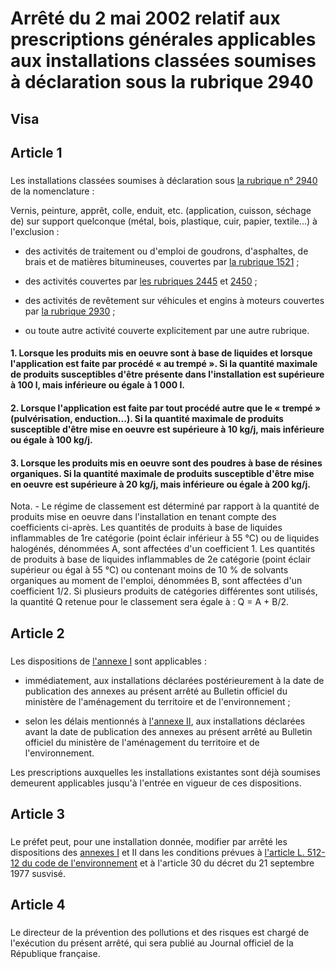 # Arrêté du 2 mai 2002 relatif aux prescriptions générales applicables aux installations classées soumises à déclaration sous la rubrique 2940

## Visa

## Article 1

### 



Les installations classées soumises à déclaration sous [la rubrique n° 2940](https://aida.ineris.fr/consultation_document/10781) de la nomenclature :

Vernis, peinture, apprêt, colle, enduit, etc. (application, cuisson, séchage de) sur support quelconque (métal, bois, plastique, cuir, papier, textile...) à l'exclusion :

- des activités de traitement ou d'emploi de goudrons, d'asphaltes, de brais et de matières bitumineuses, couvertes par [la rubrique 1521](https://aida.ineris.fr/consultation_document/10493) ;

- des activités couvertes par [les rubriques 2445](https://aida.ineris.fr/consultation_document/10623) et [2450](https://aida.ineris.fr/consultation_document/10625) ;

- des activités de revêtement sur véhicules et engins à moteurs couvertes par [la rubrique 2930](https://aida.ineris.fr/consultation_document/10777) ;

- ou toute autre activité couverte explicitement par une autre rubrique.

#### 1. Lorsque les produits mis en oeuvre sont à base de liquides et lorsque l'application est faite par procédé « au trempé ». Si la quantité maximale de produits susceptibles d'être présente dans l'installation est supérieure à 100 l, mais inférieure ou égale à 1 000 l.

#### 2. Lorsque l'application est faite par tout procédé autre que le « trempé » (pulvérisation, enduction...). Si la quantité maximale de produits susceptible d'être mise en oeuvre est supérieure à 10 kg/j, mais inférieure ou égale à 100 kg/j.

#### 3. Lorsque les produits mis en oeuvre sont des poudres à base de résines organiques. Si la quantité maximale de produits susceptible d'être mise en oeuvre est supérieure à 20 kg/j, mais inférieure ou égale à 200 kg/j.

Nota. - Le régime de classement est déterminé par rapport à la quantité de produits mise en oeuvre dans l'installation en tenant compte des coefficients ci-après. Les quantités de produits à base de liquides inflammables de 1re catégorie (point éclair inférieur à 55 °C) ou de liquides halogénés, dénommées A, sont affectées d'un coefficient 1. Les quantités de produits à base de liquides inflammables de 2e catégorie (point éclair supérieur ou égal à 55 °C) ou contenant moins de 10 % de solvants organiques au moment de l'emploi, dénommées B, sont affectées d'un coefficient 1/2. Si plusieurs produits de catégories différentes sont utilisés, la quantité Q retenue pour le classement sera égale à : Q = A + B/2.

## Article 2

### 



Les dispositions de [l'annexe I](#annexe-i-:-prescriptions-générales-et-faisant-l’objet-du-contrôle-périodique-applicables-aux-installations-classées-soumises-à-déclaration-sous-la-rubrique-2940) sont applicables :

- immédiatement, aux installations déclarées postérieurement à la date de publication des annexes au présent arrêté au Bulletin officiel du ministère de l'aménagement du territoire et de l'environnement ;

- selon les délais mentionnés à [l'annexe II](#annexe-ii-:-dispositions-applicables-aux-installations-existantes), aux installations déclarées avant la date de publication des annexes au présent arrêté au Bulletin officiel du ministère de l'aménagement du territoire et de l'environnement.

Les prescriptions auxquelles les installations existantes sont déjà soumises demeurent applicables jusqu'à l'entrée en vigueur de ces dispositions.

## Article 3

### 



Le préfet peut, pour une installation donnée, modifier par arrêté les dispositions des [annexes I](#annexe-i-:-prescriptions-générales-et-faisant-l’objet-du-contrôle-périodique-applicables-aux-installations-classées-soumises-à-déclaration-sous-la-rubrique-2940) et II dans les conditions prévues à [l'article L. 512-12 du code de l'environnement](https://aida.ineris.fr/consultation_document/1767#Article_L._512-12) et à l'article 30 du décret du 21 septembre 1977 susvisé.

## Article 4

### 



Le directeur de la prévention des pollutions et des risques est chargé de l'exécution du présent arrêté, qui sera publié au Journal officiel de la République française.
